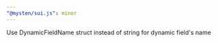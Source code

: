 ```yaml
---
"@mysten/sui.js": minor
---
```


Use DynamicFieldName struct instead of string for dynamic field's name
